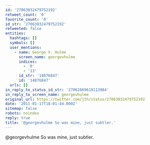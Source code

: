 ```yaml
---
id: '27063032479752192'
retweet_count: '0'
favorite_count: '0'
id_str: '27063032479752192'
retweeted: false
entities:
  hashtags: []
  symbols: []
  user_mentions:
    - name: George V. Hulme
      screen_name: georgevhulme
      indices:
        - '0'
        - '13'
      id_str: '14876847'
      id: '14876847'
  urls: []
in_reply_to_status_id_str: '27062869619113984'
in_reply_to_screen_name: georgevhulme
original_url: https://twitter.com/jth/status/27063032479752192
date: '2011-01-17T18:01:44.000Z'
sitemap: false
robots: noindex
reply: true
title: '@georgevhulme So was mine, just subtler.'
---
```


@georgevhulme So was mine, just subtler.